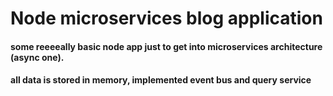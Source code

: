 ﻿# Node microservices blog application
#### some reeeeally basic node app just to get into microservices architecture (async one). 
#### all data is stored in memory, implemented event bus and query service
